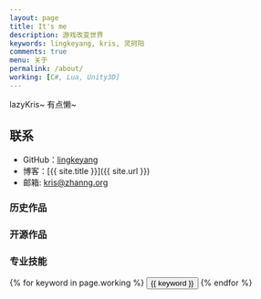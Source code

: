 ```yaml
---
layout: page
title: It's me
description: 游戏改变世界
keywords: lingkeyang, kris, 灵珂阳
comments: true
menu: 关于
permalink: /about/
working: [C#, Lua, Unity3D]
---
```


lazyKris~
有点懒~

## 联系

* GitHub：[lingkeyang](https://github.com/lingkeyang)
* 博客：[{{ site.title }}]({{ site.url }})
* 邮箱: kris@zhanng.org

### 历史作品

### 开源作品

### 专业技能

<div class="btn-inline">
    {% for keyword in page.working %}
    <button class="btn btn-outline" type="button">{{ keyword }}</button>
    {% endfor %}
</div>

